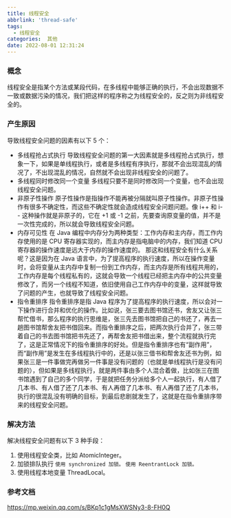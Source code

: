 ```yaml
---
title: 线程安全
abbrlink: 'thread-safe'
tags: 
  - 线程安全
categories:  其他
date: 2022-08-01 12:31:24
---
```


### 概念
线程安全是指某个方法或某段代码，在多线程中能够正确的执行，不会出现数据不一致或数据污染的情况，我们把这样的程序称之为线程安全的，反之则为非线程安全的。

### 产生原因
导致线程安全问题的因素有以下 5 个：
- 多线程抢占式执行
导致线程安全问题的第一大因素就是多线程抢占式执行，想象一下，如果是单线程执行，或者是多线程有序执行，那就不会出现混乱的情况了，不出现混乱的情况，自然就不会出现非线程安全的问题了。
- 多线程同时修改同一个变量
多线程只要不是同时修改同一个变量，也不会出现线程安全问题。
- 非原子性操作
原子性操作是指操作不能再被分隔就叫原子性操作。非原子性操作有很多不确定性，而这些不确定性就会造成线程安全问题问题。像 i++ 和 i-- 这种操作就是非原子的，它在 +1 或 -1 之前，先要查询原变量的值，并不是一次性完成的，所以就会导致线程安全问题。
- 内存可见性
在 Java 编程中内存分为两种类型：工作内存和主内存，而工作内存使用的是 CPU 寄存器实现的，而主内存是指电脑中的内存，我们知道 CPU 寄存器的操作速度是远大于内存的操作速度的。
那这和线程安全有什么关系呢？这是因为在 Java 语言中，为了提高程序的执行速度，所以在操作变量时，会将变量从主内存中复制一份到工作内存，而主内存是所有线程共用的，工作内存是每个线程私有的，这就会导致一个线程已经把主内存中的公共变量修改了，而另一个线程不知道，依旧使用自己工作内存中的变量，这样就导致了问题的产生，也就导致了线程安全问题。
- 指令重排序
指令重排序是指 Java 程序为了提高程序的执行速度，所以会对一下操作进行合并和优化的操作。比如说，张三要去图书馆还书，舍友又让张三帮忙借书，那么程序的执行思维是，张三先去图书馆把自己的书还了，再去一趟图书馆帮舍友把书借回来。而指令重排序之后，把两次执行合并了，张三带着自己的书去图书馆把书先还了，再帮舍友把书借出来，整个流程就执行完了，这是正常情况下的指令重排序的好处。但是指令重排序也有“副作用”，而“副作用”是发生在多线程执行中的，还是以张三借书和帮舍友还书为例，如果张三是一件事做完再做另一件事是没有问题的（也就是单线程执行是没有问题的），但如果是多线程执行，就是两件事由多个人混合着做，比如张三在图书馆遇到了自己的多个同学，于是就把任务分派给多个人一起执行，有人借了几本书、有人借了还了几本书、有人再借了几本书、有人再借了还了几本书，执行的很混乱没有明确的目标，到最后悲剧就发生了，这就是在指令重排序带来的线程安全问题。

### 解决方法
解决线程安全问题有以下 3 种手段：
1. 使用线程安全类，比如 AtomicInteger。
2. 加锁排队执行
    `使用 synchronized 加锁。`
    `使用 ReentrantLock 加锁。`
3. 使用线程本地变量 ThreadLocal。

### 参考文档
https://mp.weixin.qq.com/s/BKp1c1gMsXWSNy3-8-FH0Q